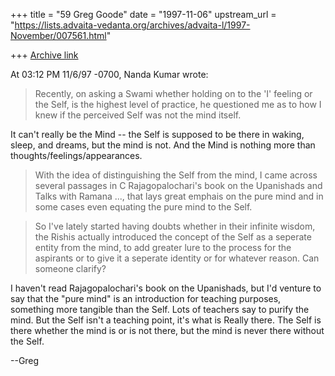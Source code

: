 +++
title = "59 Greg Goode"
date = "1997-11-06"
upstream_url = "https://lists.advaita-vedanta.org/archives/advaita-l/1997-November/007561.html"

+++
[Archive link](https://lists.advaita-vedanta.org/archives/advaita-l/1997-November/007561.html)

At 03:12 PM 11/6/97 -0700, Nanda Kumar wrote:
>Recently, on asking a Swami whether holding on to the 'I' feeling or the
>Self, is  the highest level of practice, he questioned me as to how I knew
>if the perceived Self was not the mind itself.

It can't really be the Mind -- the Self is supposed to be there in waking,
sleep, and dreams, but the mind is not.  And the Mind is nothing more than
thoughts/feelings/appearances.

>With the idea of distinguishing the Self from the mind, I came across
>several passages in C Rajagopalochari's book on the Upanishads and
>Talks with Ramana ..., that lays great emphais on the pure mind and in
>some cases even equating the pure mind to the Self.

>So I've lately started having doubts whether in their infinite wisdom, the
>Rishis actually introduced the concept of the Self as a seperate entity
>from the mind, to add greater lure to the process for the aspirants or to
>give it a seperate identity or for whatever reason. Can someone clarify?

I haven't read Rajagopalochari's book on the Upanishads, but I'd venture to
say that the "pure mind" is an introduction for teaching purposes,
something more tangible than the Self.  Lots of teachers say to purify the
mind.  But the Self isn't a teaching point, it's what is Really there.  The
Self is there whether the mind is or is not there, but the mind is never
there without the Self.

--Greg

